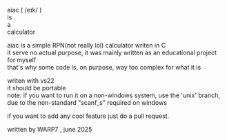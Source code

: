 aiac ( /eɪk/ )  
is  
a  
calculator  
  
aiac is a simple RPN(not really lol) calculator writen in C  
it serve no actual purpose, it was mainly written as an educational project for myself  
that's why some code is, on purpose, way too complex for what it is  
  
writen with vs22  
it should be portable  
note: if you want to run it on a non-windows system, use the 'unix' branch, due to the non-standard "scanf_s" required on windows  
  
if you want to add any cool feature just do a pull request.

written by WARP7 , june 2025
